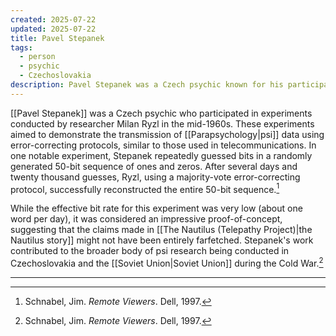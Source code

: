```yaml
---
created: 2025-07-22
updated: 2025-07-22
title: Pavel Stepanek
tags:
  - person
  - psychic
  - Czechoslovakia
description: Pavel Stepanek was a Czech psychic known for his participation in experiments demonstrating the transmission of psi data with error-correcting protocols.
---
```


[[Pavel Stepanek]] was a Czech psychic who participated in experiments conducted by researcher Milan Ryzl in the mid-1960s. These experiments aimed to demonstrate the transmission of [[Parapsychology|psi]] data using error-correcting protocols, similar to those used in telecommunications. In one notable experiment, Stepanek repeatedly guessed bits in a randomly generated 50-bit sequence of ones and zeros. After several days and twenty thousand guesses, Ryzl, using a majority-vote error-correcting protocol, successfully reconstructed the entire 50-bit sequence.[^1]

While the effective bit rate for this experiment was very low (about one word per day), it was considered an impressive proof-of-concept, suggesting that the claims made in [[The Nautilus (Telepathy Project)|the Nautilus story]] might not have been entirely farfetched. Stepanek's work contributed to the broader body of psi research being conducted in Czechoslovakia and the [[Soviet Union|Soviet Union]] during the Cold War.[^1]

---

[^1]: Schnabel, Jim. *Remote Viewers*. Dell, 1997.
